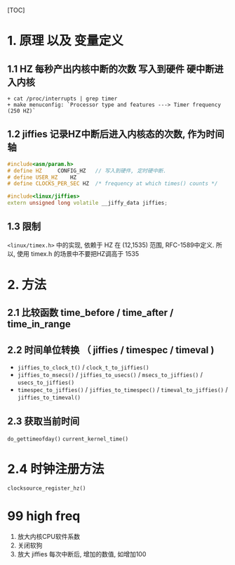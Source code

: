 [TOC]
# 1. 原理 以及 变量定义
## 1.1 HZ       每秒产出内核中断的次数 写入到硬件 硬中断进入内核
    + cat /proc/interrupts | grep timer
    + make menuconfig: `Processor type and features ---> Timer frequency (250 HZ)`
## 1.2 jiffies  记录HZ中断后进入内核态的次数, 作为时间轴
```c++
#include<asm/param.h>
# define HZ		CONFIG_HZ   // 写入到硬件, 定时硬中断. 
# define USER_HZ	HZ
# define CLOCKS_PER_SEC	HZ	/* frequency at which times() counts */

#include<linux/jiffies>
extern unsigned long volatile __jiffy_data jiffies;
```
## 1.3 限制
`<linux/timex.h>` 中的实现, 依赖于 HZ 在 (12,1535) 范围, RFC-1589中定义.
所以, 使用 timex.h 的场景中不要把HZ调高于 1535

# 2. 方法
## 2.1 比较函数 time_before / time_after / time_in_range
## 2.2 时间单位转换 （ jiffies / timespec / timeval )
+ `jiffies_to_clock_t()` / `clock_t_to_jiffies()`
+ `jiffies_to_msecs()` / `jiffies_to_usecs()` / `msecs_to_jiffies()` / `usecs_to_jiffies()`
+ `timespec_to_jiffies()` / `jiffies_to_timespec()` / `timeval_to_jiffies()` / `jiffies_to_timeval()`

## 2.3 获取当前时间 
`do_gettimeofday()`
`current_kernel_time()`

# 2.4 时钟注册方法
`clocksource_register_hz()`

# 99 high freq
1. 放大内核CPU软件系数
2. 关闭软狗
3. 放大 jiffies 每次中断后, 增加的数值, 如增加100